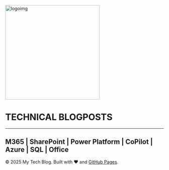 
<img src="../Assets/octocat-1745611094670.png" alt="logoimg" width="300" float ="left"> 
<div float="left"><h1> TECHNICAL BLOGPOSTS </h1> </div>


----------------------------------------------------------------------
## M365 | SharePoint | Power Platform | CoPilot | Azure | SQL | Office



© 2025 My Tech Blog. Built with ❤️ and [GitHub Pages](https://pages.github.com).
